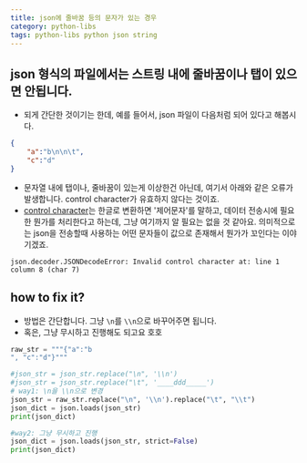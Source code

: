 ```yaml
---
title: json에 줄바꿈 등의 문자가 있는 경우 
category: python-libs
tags: python-libs python json string
---
```


## json 형식의 파일에서는 스트링 내에 줄바꿈이나 탭이 있으면 안됩니다. 

- 되게 간단한 것이기는 한데, 예를 들어서, json 파일이 다음처럼 되어 있다고 해봅시다. 

```json
{
    "a":"b\n\n\t", 
    "c":"d"
}
```

- 문자열 내에 탭이나, 줄바꿈이 있는게 이상한건 아닌데, 여기서 아래와 같은 오류가 발생합니다. control character가 유효하지 않다는 것이죠. 
- [control character](https://en.wikipedia.org/wiki/Control_character)는 한글로 변환하면 '제어문자'를 말하고, 데이터 전송시에 필요한 뭔가를 처리한다고 하는데, 그냥 여기까지 알 필요는 없을 것 같아요. 의미적으로는 json을 전송할때 사용하는 어떤 문자들이 값으로 존재해서 뭔가가 꼬인다는 이야기겠죠. 

```
json.decoder.JSONDecodeError: Invalid control character at: line 1 column 8 (char 7)
```

## how to fix it?

- 방법은 간단합니다. 그냥 `\n`를 `\\n`으로 바꾸어주면 됩니다. 
- 혹은, 그냥 무시하고 진행해도 되고요 호호

```python
raw_str = """{"a":"b
", "c":"d"}"""

#json_str = json_str.replace("\n", '\\n')
#json_str = json_str.replace("\t", '____ddd_____')
# way1: \n을 \\n으로 변경 
json_str = raw_str.replace("\n", '\\n').replace("\t", "\\t")
json_dict = json.loads(json_str)
print(json_dict)

#way2: 그냥 무시하고 진행
json_dict = json.loads(json_str, strict=False)
print(json_dict)

```

